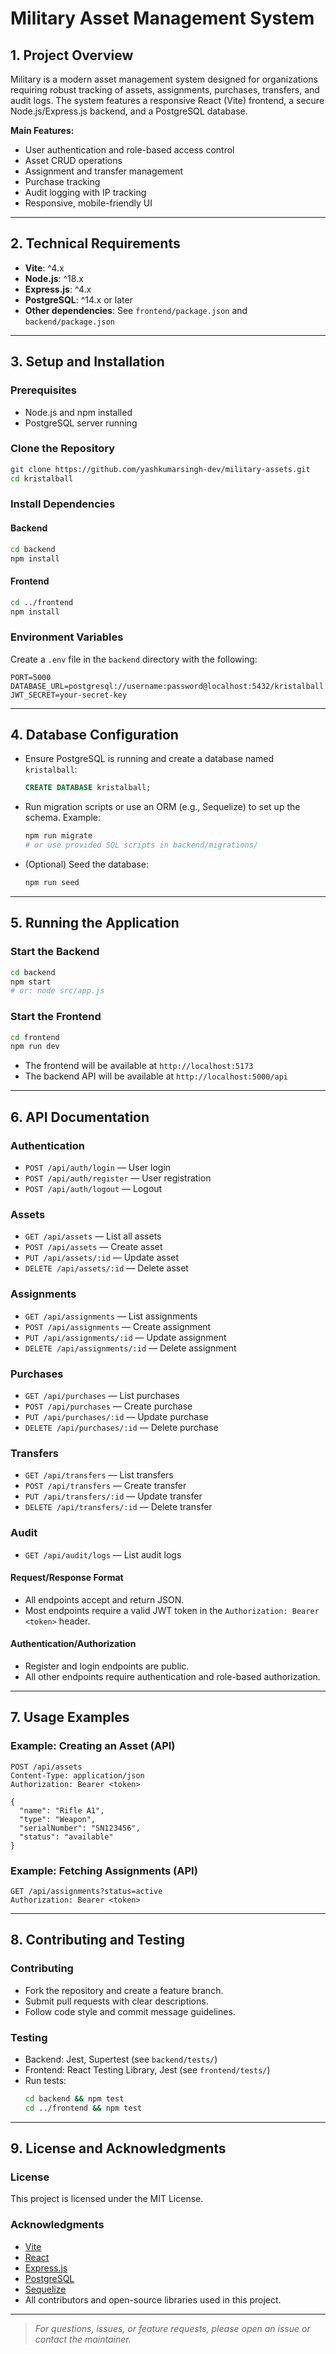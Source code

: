 # Military Asset Management System

## 1. Project Overview

Military is a modern asset management system designed for organizations requiring robust tracking of assets, assignments, purchases, transfers, and audit logs. The system features a responsive React (Vite) frontend, a secure Node.js/Express.js backend, and a PostgreSQL database.

**Main Features:**

- User authentication and role-based access control
- Asset CRUD operations
- Assignment and transfer management
- Purchase tracking
- Audit logging with IP tracking
- Responsive, mobile-friendly UI

---

## 2. Technical Requirements

- **Vite**: ^4.x
- **Node.js**: ^18.x
- **Express.js**: ^4.x
- **PostgreSQL**: ^14.x or later
- **Other dependencies**: See `frontend/package.json` and `backend/package.json`

---

## 3. Setup and Installation

### Prerequisites

- Node.js and npm installed
- PostgreSQL server running

### Clone the Repository

```bash
git clone https://github.com/yashkumarsingh-dev/military-assets.git
cd kristalball
```

### Install Dependencies

#### Backend

```bash
cd backend
npm install
```

#### Frontend

```bash
cd ../frontend
npm install
```

### Environment Variables

Create a `.env` file in the `backend` directory with the following:

```
PORT=5000
DATABASE_URL=postgresql://username:password@localhost:5432/kristalball
JWT_SECRET=your-secret-key
```

---

## 4. Database Configuration

- Ensure PostgreSQL is running and create a database named `kristalball`:
  ```sql
  CREATE DATABASE kristalball;
  ```
- Run migration scripts or use an ORM (e.g., Sequelize) to set up the schema. Example:
  ```bash
  npm run migrate
  # or use provided SQL scripts in backend/migrations/
  ```
- (Optional) Seed the database:
  ```bash
  npm run seed
  ```

---

## 5. Running the Application

### Start the Backend

```bash
cd backend
npm start
# or: node src/app.js
```

### Start the Frontend

```bash
cd frontend
npm run dev
```

- The frontend will be available at `http://localhost:5173`
- The backend API will be available at `http://localhost:5000/api`

---

## 6. API Documentation

### Authentication

- `POST /api/auth/login` — User login
- `POST /api/auth/register` — User registration
- `POST /api/auth/logout` — Logout

### Assets

- `GET /api/assets` — List all assets
- `POST /api/assets` — Create asset
- `PUT /api/assets/:id` — Update asset
- `DELETE /api/assets/:id` — Delete asset

### Assignments

- `GET /api/assignments` — List assignments
- `POST /api/assignments` — Create assignment
- `PUT /api/assignments/:id` — Update assignment
- `DELETE /api/assignments/:id` — Delete assignment

### Purchases

- `GET /api/purchases` — List purchases
- `POST /api/purchases` — Create purchase
- `PUT /api/purchases/:id` — Update purchase
- `DELETE /api/purchases/:id` — Delete purchase

### Transfers

- `GET /api/transfers` — List transfers
- `POST /api/transfers` — Create transfer
- `PUT /api/transfers/:id` — Update transfer
- `DELETE /api/transfers/:id` — Delete transfer

### Audit

- `GET /api/audit/logs` — List audit logs

#### Request/Response Format

- All endpoints accept and return JSON.
- Most endpoints require a valid JWT token in the `Authorization: Bearer <token>` header.

#### Authentication/Authorization

- Register and login endpoints are public.
- All other endpoints require authentication and role-based authorization.

---

## 7. Usage Examples

### Example: Creating an Asset (API)

```http
POST /api/assets
Content-Type: application/json
Authorization: Bearer <token>

{
  "name": "Rifle A1",
  "type": "Weapon",
  "serialNumber": "SN123456",
  "status": "available"
}
```

### Example: Fetching Assignments (API)

```http
GET /api/assignments?status=active
Authorization: Bearer <token>
```

---

## 8. Contributing and Testing

### Contributing

- Fork the repository and create a feature branch.
- Submit pull requests with clear descriptions.
- Follow code style and commit message guidelines.

### Testing

- Backend: Jest, Supertest (see `backend/tests/`)
- Frontend: React Testing Library, Jest (see `frontend/tests/`)
- Run tests:
  ```bash
  cd backend && npm test
  cd ../frontend && npm test
  ```

---

## 9. License and Acknowledgments

### License

This project is licensed under the MIT License.

### Acknowledgments

- [Vite](https://vitejs.dev/)
- [React](https://react.dev/)
- [Express.js](https://expressjs.com/)
- [PostgreSQL](https://www.postgresql.org/)
- [Sequelize](https://sequelize.org/) 
- All contributors and open-source libraries used in this project.

---

> _For questions, issues, or feature requests, please open an issue or contact the maintainer._

